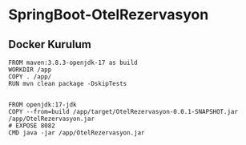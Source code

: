 # SpringBoot-OtelRezervasyon

## Docker Kurulum 
```
FROM maven:3.8.3-openjdk-17 as build
WORKDIR /app
COPY . /app/
RUN mvn clean package -DskipTests


FROM openjdk:17-jdk
COPY --from=build /app/target/OtelRezervasyon-0.0.1-SNAPSHOT.jar /app/OtelRezervasyon.jar
# EXPOSE 8082
CMD java -jar /app/OtelRezervasyon.jar
```

